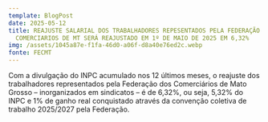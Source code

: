 ```yaml
---
template: BlogPost
date: 2025-05-12
title: REAJUSTE SALARIAL DOS TRABALHADORES REPESENTADOS PELA FEDERAÇÃO DOS
  COMERCIARIOS DE MT SERÁ REAJUSTADO EM 1º DE MAIO DE 2025 EM 6,32%
img: /assets/1045a87e-f1fa-46d0-a06f-d8a40e76ed2c.webp
fonte: FECMT
---
```

Com a divulgação do INPC acumulado nos 12 últimos meses, o
reajuste dos trabalhadores representados pela Federação dos Comerciários de
Mato Grosso – inorganizados em sindicatos – é de 6,32%, ou seja, 5,32% do INPC
e 1% de ganho real conquistado através da convenção coletiva de trabalho
2025/2027 pela Federação.

